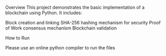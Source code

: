 Overview
This project demonstrates the basic implementation of a blockchain using Python. It includes:

Block creation and linking
SHA-256 hashing mechanism for security
Proof of Work consensus mechanism
Blockchain validation

How to Run

Please use an online python compiler to run the files 
